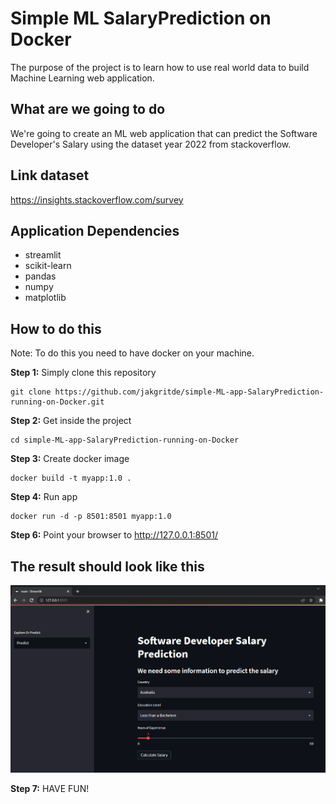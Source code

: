 # Simple ML SalaryPrediction on Docker
The purpose of the project is to learn how to use real world data to build Machine Learning web application.

## What are we going to do
We're going to create an ML web application that can predict the Software Developer's Salary using the dataset year 2022 from stackoverflow.

## Link dataset
https://insights.stackoverflow.com/survey

## Application Dependencies
- streamlit
- scikit-learn
- pandas
- numpy
- matplotlib

## How to do this
Note: To do this you need to have docker on your machine.
<br>

**Step 1:** Simply clone this repository
```
git clone https://github.com/jakgritde/simple-ML-app-SalaryPrediction-running-on-Docker.git
```
**Step 2:** Get inside the project
```
cd simple-ML-app-SalaryPrediction-running-on-Docker
```
**Step 3:** Create docker image
```
docker build -t myapp:1.0 .
```
**Step 4:** Run app
```
docker run -d -p 8501:8501 myapp:1.0
```
**Step 6:** Point your browser to http://127.0.0.1:8501/  

## The result should look like this
![](images/salary-prediction-web-page.png)

**Step 7:** HAVE FUN!